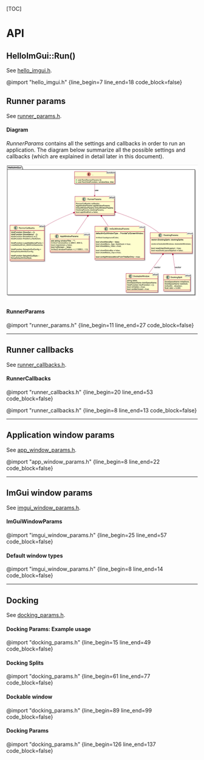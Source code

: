 [TOC]

# API

## HelloImGui::Run()

See [hello_imgui.h](hello_imgui.h).

@import "hello_imgui.h" {line_begin=7 line_end=18 code_block=false}

## Runner params

See [runner_params.h](runner_params.h).

#### Diagram

_RunnerParams_ contains all the settings and callbacks in order to run an application. 
The diagram below summarize all the possible settings and callbacks (which are explained in detail later in this document).

![a](doc_src/hello_imgui_diagram.png)

#### RunnerParams

@import "runner_params.h" {line_begin=11 line_end=27 code_block=false}

----

## Runner callbacks

See [runner_callbacks.h](runner_callbacks.h).

#### RunnerCallbacks

@import "runner_callbacks.h" {line_begin=20 line_end=53 code_block=false}

@import "runner_callbacks.h" {line_begin=8 line_end=13 code_block=false}

----

## Application window params

See [app_window_params.h](app_window_params.h).

@import "app_window_params.h" {line_begin=8 line_end=22 code_block=false}

----

## ImGui window params

See [imgui_window_params.h](imgui_window_params.h).

#### ImGuiWindowParams

@import "imgui_window_params.h" {line_begin=25 line_end=57 code_block=false}

#### Default window types

@import "imgui_window_params.h" {line_begin=8 line_end=14 code_block=false}

----

## Docking

See [docking_params.h](docking_params.h).

#### Docking Params: Example usage

@import "docking_params.h" {line_begin=15 line_end=49 code_block=false}

#### Docking Splits

@import "docking_params.h" {line_begin=61 line_end=77 code_block=false}

#### Dockable window

@import "docking_params.h" {line_begin=89 line_end=99 code_block=false}

#### Docking Params

@import "docking_params.h" {line_begin=126 line_end=137 code_block=false}



